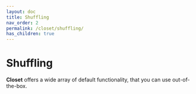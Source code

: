 ```yaml
---
layout: doc
title: Shuffling
nav_order: 2
permalink: /closet/shuffling/
has_children: true
---
```


# Shuffling

**Closet** offers a wide array of default functionality, that you can use out-of-the-box.
